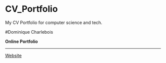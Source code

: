 # CV_Portfolio
My CV Portfolio for computer science and tech.

#Dominique Charlebois


**Online Portfolio**


--------------


[Website](http://dominiquecharlebois.com/ "Website")
